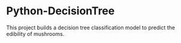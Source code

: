 # Python-DecisionTree
This project builds a decision tree classification model to predict the edibility of mushrooms.
